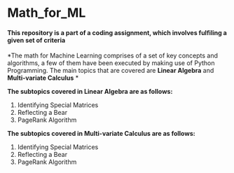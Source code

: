 # Math_for_ML

#### This repository is a part of a coding assignment, which involves fulfiling a given set of criteria

*The math for Machine Learning comprises of a set of key concepts and algorithms, a few of them have been executed by making use of Python Programming.
The main topics that are covered are **Linear Algebra** and **Multi-variate Calculus** *

**The subtopics covered in Linear Algebra are as follows:**

1. Identifying Special Matrices
2. Reflecting a Bear
3. PageRank Algorithm

**The subtopics covered in Multi-variate Calculus are as follows:**

1. Identifying Special Matrices
2. Reflecting a Bear
3. PageRank Algorithm
